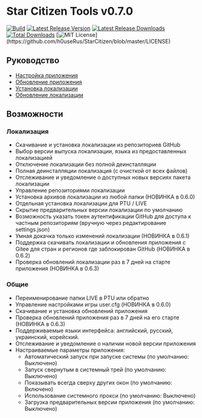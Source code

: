 # Star Citizen Tools v0.7.0
[![Build](https://github.com/h0useRus/StarCitizen/actions/workflows/build.yml/badge.svg?branch=master&event=push)](https://github.com/h0useRus/StarCitizen/actions/workflows/build.yml)
[![Latest Release Version](https://img.shields.io/github/release/h0useRus/StarCitizen?sort=date)](https://github.com/h0useRus/StarCitizen/releases/latest)
[![Latest Release Downloads](https://img.shields.io/github/downloads/h0useRus/StarCitizen/latest/total)](https://github.com/h0useRus/StarCitizen/releases/latest)
[![Total Downloads](https://img.shields.io/github/downloads/h0useRus/StarCitizen/total.svg)](https://github.com/h0useRus/StarCitizen/releases)
[![MIT License](https://img.shields.io/apm/l/atomic-design-ui.svg?)](https://github.com/h0useRus/StarCitizen/blob/master/LICENSE)

## Руководство

- [Настройка приложения](guide/SETUP_APPLICATION.md)
- [Обновление приложения](guide/UPDATE_APPLICATION.md)
- [Установка локализации](guide/INSTALL_LOCALIZATION.md)
- [Обновление локализации](guide/UPDATE_LOCALIZATION.md)

## Возможности 

### Локализация

- Скачивание и установка локализации из репозиториев GitHub
- Выбор версии выпуска локализации, языка из предоставленных локализацией
- Отключение локализации без полной деинсталляции
- Полная деинсталляции локализация (с очисткой от всех файлов)
- Отслеживание и уведомление о доступных новых версиях пакета локализации
- Управление репозиториями локализации
- Установка архивов локализации из любой папки (НОВИНКА в 0.6.0)
- Отдельная установка локализации для PTU / LIVE
- Скрытие предварительных версии локализации по умолчанию
- Возможность указать токен аутентификации GitHub для доступа к частным репозиториям (вручную через редактирование settings.json) 
- Умная докачка только изменений локализации (НОВИНКА в 0.6.1)
- Поддержка скачивать локализации и обновления приложения с Gitee для стран и регионов где заблокирован GitHub (НОВИНКА в 0.6.2)
- Проверка обновлений локализации раз в 7 дней на старте приложения (НОВИНКА в 0.6.3) 

### Общие

- Переименирование папки LIVE в PTU или обратно
- Управление настройками игры user.cfg (НОВИНКА в 0.6.0)
- Скачивание и установка обновлений приложения
- Проверка обновлений приложения раз в 7 дней на его старте (НОВИНКА в 0.6.3) 
- Поддерживаемые языки интерфейса: английский, русский, украинский, корейский.
- Отслеживание и уведомление о наличии новой версии приложения
- Настраиваемые параметры приложения:
     - Автоматический запуск при запуске системы (по умолчанию: Выключено)
     - Запуск свернутым в системный трей (по умолчанию: Выключено)
     - Показывать всегда сверху других окон (по умолчанию: Включено)
     - Использование системного прокси (по умолчанию: Выключено)
     - Загрузка предварительных версии приложения (по умолчанию: Выключено) 
